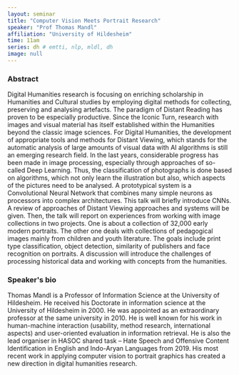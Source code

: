 ```yaml
---
layout: seminar
title: "Computer Vision Meets Portrait Research"
speaker: "Prof Thomas Mandl"
affiliation: "University of Hildesheim"
time: 11am
series: dh # emtti, nlp, mldl, dh 
image: null 
---
```


### Abstract

Digital Humanities research is focusing on enriching scholarship in Humanities and Cultural studies by employing digital methods for collecting, preserving and analysing artefacts. The paradigm of Distant Reading has proven to be especially productive. Since the Iconic Turn, research with images and visual material has itself established within the Humanities beyond the classic image sciences. For Digital Humanities, the development of appropriate tools and methods for Distant Viewing, which stands for the automatic analysis of large amounts of visual data with AI algorithms is still an emerging research field. In the last years, considerable progress has been made in image processing, especially through approaches of so-called Deep Learning. Thus, the classification of photographs is done based on algorithms, which not only learn the illustration but also, which aspects of the pictures need to be analysed. A prototypical system is a Convolutional Neural Network that combines many simple neurons as processors into complex architectures. This talk will briefly introduce CNNs. A review of approaches of Distant Viewing approaches and systems will be given. Then, the talk will report on experiences from working with image collections in two projects. One is about a collection of 32,000 early modern portraits. The other one deals with collections of pedagogical images mainly from children and youth literature. The goals include print type classification, object detection, similarity of publishers and face recognition on portraits. A discussion will introduce the challenges of processing historical data and working with concepts from the humanities.


### Speaker's bio

Thomas Mandl is a Professor of Information Science at the University of Hildesheim. He received his Doctorate in information science at the University of Hildesheim in 2000. He was appointed as an extraordinary professor at the same university in 2010. He is well known for his work in human-machine interaction (usability, method research, international aspects) and user-oriented evaluation in information retrieval. He is also the lead organiser in HASOC shared task – Hate Speech and Offensive Content Identification in English and Indo-Aryan Languages from 2019. His most recent work in applying computer vision to portrait graphics has created a new direction in digital humanities research.
